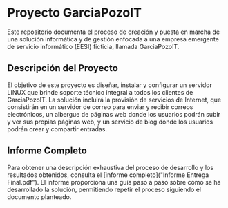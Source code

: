 # Proyecto GarciaPozoIT

Este repositorio documenta el proceso de creación y puesta en marcha de una solución informática y de gestión enfocada a una empresa emergente de servicio informático (EESI) ficticia, llamada GarciaPozoIT.

## Descripción del Proyecto

El objetivo de este proyecto es diseñar, instalar y configurar un servidor LINUX que brinde soporte técnico integral a todos los clientes de GarciaPozoIT. La solución incluirá la provisión de servicios de Internet, que consistirán en un servidor de correo para enviar y recibir correos electrónicos, un albergue de páginas web donde los usuarios podrán subir y ver sus propias páginas web, y un servicio de blog donde los usuarios podrán crear y compartir entradas.

## Informe Completo

Para obtener una descripción exhaustiva del proceso de desarrollo y los resultados obtenidos, consulta el [informe completo]("Informe Entrega Final.pdf"). El informe proporciona una guía paso a paso sobre cómo se ha desarrollado la solución, permitiendo repetir el proceso siguiendo el documento planteado.